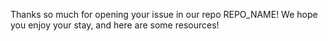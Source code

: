Thanks so much for opening your issue in our repo REPO_NAME! We hope you enjoy your stay, and here are some resources!
